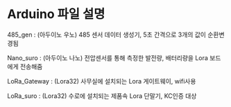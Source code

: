 # Arduino 파일 설명

485_gen : (아두이노 우노) 485 센서 데이터 생성기, 5초 간격으로 3개의 값이 순환변경됨

Nano_suro : (아두이노 나노) 전압센서를 통해 측정한 발전량, 배터리량을 Lora 보드에게 전송해줌

LoRa_Gateway : (Lora32) 사무실에 설치되는 Lora 게이트웨이, wifi사용

LoRa_suro : (Lora32) 수로에 설치되는 제품속 Lora 단말기, KC인증 대상
